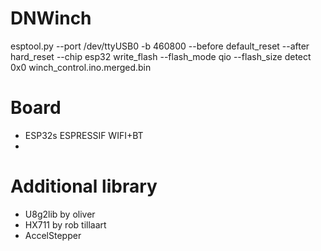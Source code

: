 # DNWinch
esptool.py --port /dev/ttyUSB0 -b 460800 --before default_reset --after hard_reset --chip esp32 write_flash --flash_mode qio --flash_size detect 0x0 winch_control.ino.merged.bin
# Board
- ESP32s ESPRESSIF WIFI+BT
- 
# Additional library
- U8g2lib by oliver
- HX711 by rob tillaart
- AccelStepper

